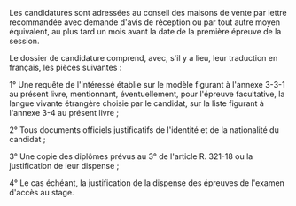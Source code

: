 Les candidatures sont adressées au conseil des maisons de vente par lettre recommandée avec demande d'avis de réception ou par tout autre moyen équivalent, au plus tard un mois avant la date de la première épreuve de la session.

Le dossier de candidature comprend, avec, s'il y a lieu, leur traduction en français, les pièces suivantes :

1° Une requête de l'intéressé établie sur le modèle figurant à l'annexe 3-3-1 au présent livre, mentionnant, éventuellement, pour l'épreuve facultative, la langue vivante étrangère choisie par le candidat, sur la liste figurant à l'annexe 3-4 au présent livre ;

2° Tous documents officiels justificatifs de l'identité et de la nationalité du candidat ;

3° Une copie des diplômes prévus au 3° de l'article R. 321-18 ou la justification de leur dispense ;

4° Le cas échéant, la justification de la dispense des épreuves de l'examen d'accès au stage.

